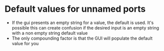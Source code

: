 
# Default values for unnamed ports
* If the gui presents an empty string for a value, the default is used.  It's possible this can create confusion if the desired input is an empty string with a non empty string default value
* The only compounding factor is that the GUI will populate the default value for you